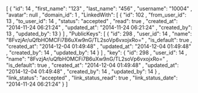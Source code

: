 [
  {
    "id": 14
    , "first_name": "123"
    , "last_name": "456"
    , "username": "10004"
    , "avatar": null
    , "domain_id": 1
    , "LinkedWith": [
      {
        "id": 102
        , "from_user_id": 13
        , "to_user_id": 14
        , "status": "accepted"
        , "read": true
        , "created_at": "2014-11-24 06:21:24"
        , "updated_at": "2014-11-24 06:21:24"
        , "created_by": 13
        , "updated_by": 13
      }
    ]
    , "PublicKeys": [
      {
        "id": 298
        , "user_id": 14
        , "name": "8FvzjAr/uQfbHOMCFi7B6uXw9nG/TL2soVp6vxojxRo="
        , "is_default": true
        , "created_at": "2014-12-04 01:49:48"
        , "updated_at": "2014-12-04 01:49:48"
        , "created_by": 14
        , "updated_by": 14
      }
    ]
    , "key": {
      "id": 298
      , "user_id": 14
      , "name": "8FvzjAr/uQfbHOMCFi7B6uXw9nG/TL2soVp6vxojxRo="
      , "is_default": true
      , "created_at": "2014-12-04 01:49:48"
      , "updated_at": "2014-12-04 01:49:48"
      , "created_by": 14
      , "updated_by": 14
    }
    , "link_status": "accepted"
    , "link_status_read": true
    , "link_status_date": "2014-11-24 06:21:24"
  }
]

